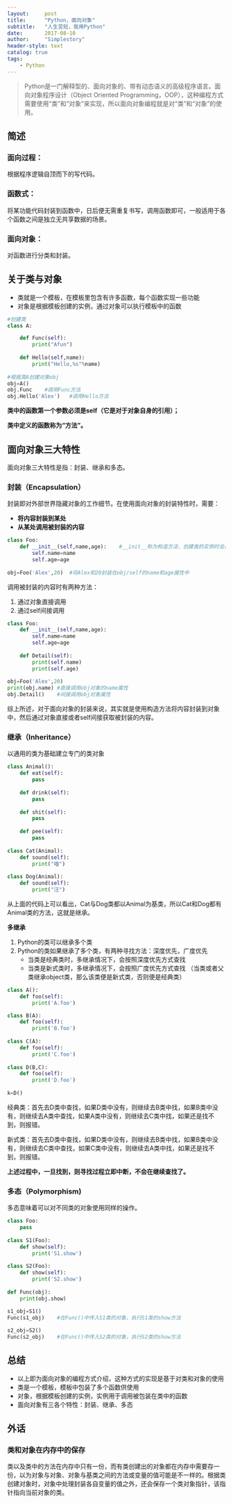 ```yaml
---
layout:     post
title:      "Python，面向对象"
subtitle:   "人生苦短，我用Python"
date:       2017-08-10
author:     "Simplestory"
header-style: text
catalog: true
tags:
    - Python
---
```


>Python是一门解释型的、面向对象的、带有动态语义的高级程序语言。面向对象程序设计（Object Oriented Programming，OOP），这种编程方式需要使用“类”和“对象”来实现，所以面向对象编程就是对“类”和“对象”的使用。

##	简述

###	面向过程：

根据程序逻辑自顶而下的写代码。

###	函数式：

将某功能代码封装到函数中，日后便无需重复书写，调用函数即可，一般适用于各个函数之间是独立无共享数据的场景。

###	面向对象：

对函数进行分类和封装。

##	关于类与对象

- 类就是一个模板，在模板里包含有许多函数，每个函数实现一些功能
- 对象是根据模板创建的实例，通过对象可以执行模板中的函数

```python
#创建类
class A:

	def Func(self):
		print("Afun")
		
	def Hello(self,name):
		print("Hello,%s"%name)
		
#根据类A创建对象obj
obj=A()
obj.Func	#调用Func方法
obj.Hello('Alex')	#调用Hello方法
```

**类中的函数第一个参数必须是self（它是对于对象自身的引用）；**

**类中定义的函数称为“方法”。**

##	面向对象三大特性

面向对象三大特性是指：封装、继承和多态。

###	封装（Encapsulation）

封装即对外部世界隐藏对象的工作细节。在使用面向对象的封装特性时，需要：

- **将内容封装到某处**
- **从某处调用被封装的内容**

```python
class Foo:
	def __init__(self,name,age):	#__init__称为构造方法，创建类的实例时会自动执行
		self.name=name
		self.age=age
		
obj=Foo('Alex',20)	#将Alex和20封装在obj/self的name和age属性中
```

调用被封装的内容时有两种方法：
1. 通过对象直接调用
2. 通过self间接调用

```python
class Foo:
	def __init__(self,name,age):
		self.name=name
		self.age=age
		
	def Detail(self):
		print(self.name)
		print(self.age)
		
obj=Foo('Alex',20)
print(obj.name)	#直接调用obj对象的name属性
obj.Detail()	#间接调用obj对象属性
```

综上所述，对于面向对象的封装来说，其实就是使用构造方法将内容封装到对象中，然后通过对象直接或者self间接获取被封装的内容。

###	继承（Inheritance）

以通用的类为基础建立专门的类对象

```python
class Animal():
	def eat(self):
		pass
	
	def drink(self):
		pass
	
	def shit(self):
		pass
	
	def pee(self):
		pass
		
class Cat(Animal):
	def sound(self):
		print("喵")
		
class Dog(Animal):
	def sound(self):
		print("汪")
```

从上面的代码上可以看出，Cat与Dog类都以Animal为基类，所以Cat和Dog都有Animal类的方法，这就是继承。

**多继承**

1. Python的类可以继承多个类
2. Python的类如果继承了多个类，有两种寻找方法：深度优先，广度优先
	- 当类是经典类时，多继承情况下，会按照深度优先方式查找
	- 当类是新式类时，多继承情况下，会按照广度优先方式查找
	（当类或者父类继承object类，那么该类便是新式类，否则便是经典类）

```python
class A():
	def foo(self):
		print('A.foo')

class B(A):
	def foo(self):
		print('B.foo')
		
class C(A):
	def foo(self):
		print('C.foo')
		
class D(B,C):
	def foo(self):
		print('D.foo')
		
k=D()
```

经典类：首先去D类中查找，如果D类中没有，则继续去B类中找，如果B类中没有，则继续去A类中查找，如果A类中没有，则继续去C类中找，如果还是找不到，则报错。

新式类：首先去D类中查找，如果D类中没有，则继续去B类中找，如果B类中没有，则继续去C类中查找，如果C类中没有，则继续去A类中找，如果还是找不到，则报错。

**上述过程中，一旦找到，则寻找过程立即中断，不会在继续查找了。**

###	多态（Polymorphism)

多态意味着可以对不同类的对象使用同样的操作。

```python
class Foo:
	pass
	
class S1(Foo):
	def show(self):
		print('S1.show')
		
class S2(Foo):
	def show(self):
		print('S2.show')
		
def Func(obj):
	print(obj.show)
	
s1_obj=S1()
Func(s1_obj)	#在Func()中传入S1类的对象，执行S1类的show方法

s2_obj=S2()
Func(s2_obj)	#在Func()中传入S2类的对象，执行S2类的show方法
```

##	总结

- 以上即为面向对象的编程方式介绍，这种方式的实现是基于对类和对象的使用
- 类是一个模板，模板中包装了多个函数供使用
- 对象，根据模板创建的实例，实例用于调用被包装在类中的函数
- 面向对象有三各个特性：封装、继承、多态

##	外话

###	类和对象在内存中的保存

类以及类中的方法在内存中只有一份，而有类创建出的对象都在内存中需要存一份，以为对象与对象、对象与基类之间的方法或变量的值可能是不一样的。根据类创建对象时，对象中处理封装各自变量的值之外，还会保存一个类对象指针，该指针指向当前对象的类。
